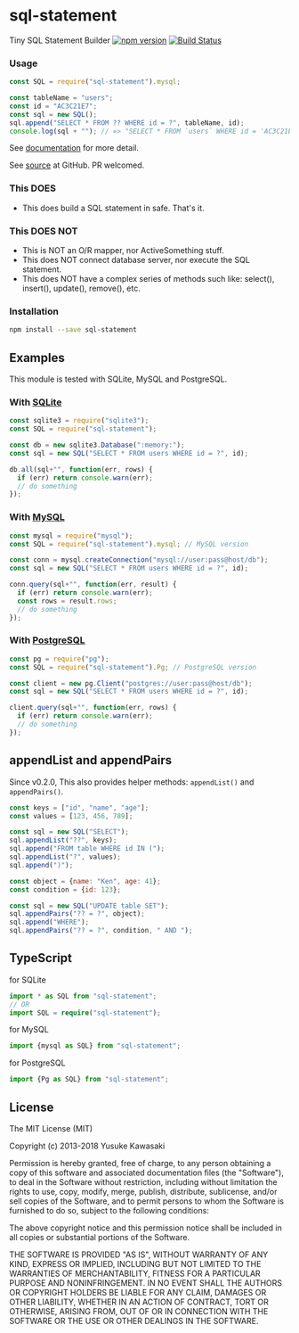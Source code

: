 # sql-statement

Tiny SQL Statement Builder [![npm version](https://badge.fury.io/js/sql-statement.svg)](http://badge.fury.io/js/sql-statement) [![Build Status](https://travis-ci.org/kawanet/sql-statement.svg?branch=master)](https://travis-ci.org/kawanet/sql-statement)

### Usage

```js
const SQL = require("sql-statement").mysql;

const tableName = "users";
const id = "AC3C21E7";
const sql = new SQL();
sql.append("SELECT * FROM ?? WHERE id = ?", tableName, id);
console.log(sql + ""); // => "SELECT * FROM `users` WHERE id = 'AC3C21E7'"
```

See [documentation](http://kawanet.github.io/sql-statement/SQL.html) for more detail.

See [source](https://github.com/kawanet/sql-statement) at GitHub. PR welcomed.

### This DOES

- This does build a SQL statement in safe. That's it.

### This DOES NOT

- This is NOT an O/R mapper, nor ActiveSomething stuff.
- This does NOT connect database server, nor execute the SQL statement.
- This does NOT have a complex series of methods such like: select(), insert(), update(), remove(), etc.

### Installation

```sh
npm install --save sql-statement
```

## Examples

This module is tested with SQLite, MySQL and PostgreSQL.

### With [SQLite](https://www.npmjs.com/package/sqlite3)

```js
const sqlite3 = require("sqlite3");
const SQL = require("sql-statement");

const db = new sqlite3.Database(":memory:");
const sql = new SQL("SELECT * FROM users WHERE id = ?", id);

db.all(sql+"", function(err, rows) {
  if (err) return console.warn(err);
  // do something
});
```

### With [MySQL](https://www.npmjs.com/package/mysql)

```js
const mysql = require("mysql");
const SQL = require("sql-statement").mysql; // MySQL version

const conn = mysql.createConnection("mysql://user:pass@host/db");
const sql = new SQL("SELECT * FROM users WHERE id = ?", id);

conn.query(sql+"", function(err, result) {
  if (err) return console.warn(err);
  const rows = result.rows;
  // do something
});
```

### With [PostgreSQL](https://www.npmjs.com/package/pg)

```js
const pg = require("pg");
const SQL = require("sql-statement").Pg; // PostgreSQL version

const client = new pg.Client("postgres://user:pass@host/db");
const sql = new SQL("SELECT * FROM users WHERE id = ?", id);

client.query(sql+"", function(err, rows) {
  if (err) return console.warn(err);
  // do something
});
```

## appendList and appendPairs

Since v0.2.0, This also provides helper methods: `appendList()` and `appendPairs()`.

```js
const keys = ["id", "name", "age"];
const values = [123, 456, 789];

const sql = new SQL("SELECT");
sql.appendList("??", keys);
sql.append("FROM table WHERE id IN (");
sql.appendList("?", values);
sql.append(")");
```

```js
const object = {name: "Ken", age: 41};
const condition = {id: 123};

const sql = new SQL("UPDATE table SET");
sql.appendPairs("?? = ?", object);
sql.append("WHERE");
sql.appendPairs("?? = ?", condition, " AND ");
```

## TypeScript

for SQLite

```ts
import * as SQL from "sql-statement";
// OR
import SQL = require("sql-statement");
```

for MySQL

```ts
import {mysql as SQL} from "sql-statement";
```

for PostgreSQL

```ts
import {Pg as SQL} from "sql-statement";
```

## License

The MIT License (MIT)

Copyright (c) 2013-2018 Yusuke Kawasaki

Permission is hereby granted, free of charge, to any person obtaining a copy
of this software and associated documentation files (the "Software"), to deal
in the Software without restriction, including without limitation the rights
to use, copy, modify, merge, publish, distribute, sublicense, and/or sell
copies of the Software, and to permit persons to whom the Software is
furnished to do so, subject to the following conditions:

The above copyright notice and this permission notice shall be included in all
copies or substantial portions of the Software.

THE SOFTWARE IS PROVIDED "AS IS", WITHOUT WARRANTY OF ANY KIND, EXPRESS OR
IMPLIED, INCLUDING BUT NOT LIMITED TO THE WARRANTIES OF MERCHANTABILITY,
FITNESS FOR A PARTICULAR PURPOSE AND NONINFRINGEMENT. IN NO EVENT SHALL THE
AUTHORS OR COPYRIGHT HOLDERS BE LIABLE FOR ANY CLAIM, DAMAGES OR OTHER
LIABILITY, WHETHER IN AN ACTION OF CONTRACT, TORT OR OTHERWISE, ARISING FROM,
OUT OF OR IN CONNECTION WITH THE SOFTWARE OR THE USE OR OTHER DEALINGS IN THE
SOFTWARE.
